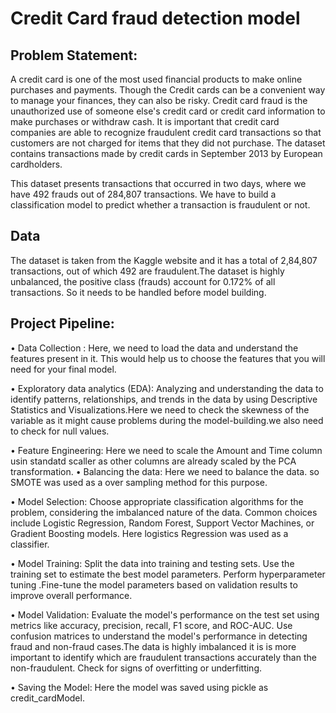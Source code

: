 # Credit Card fraud detection model


## Problem Statement:


A credit card is one of the most used financial products to make online purchases and payments. Though the Credit cards can be a convenient way to manage your finances, they can also be risky. Credit card fraud is the unauthorized use of someone else's credit card or credit card information to make purchases or withdraw cash.
It is important that credit card companies are able to recognize fraudulent credit card transactions so that customers are not charged for items that they did not purchase. The dataset contains transactions made by credit cards in September 2013 by European cardholders. 


This dataset presents transactions that occurred in two days, where we have 492 frauds out of 284,807 transactions. 
We have to build a classification model to predict whether a transaction is fraudulent or not.

## Data
The dataset is taken from the Kaggle website and it has a total of 2,84,807 transactions, out of which 492 are fraudulent.The dataset is highly unbalanced, the positive class (frauds) account for 0.172% of all transactions.
 So it needs to be handled before model building.

## Project Pipeline:
• Data Collection : Here, we need to load the data and understand the features present in it. This would help us to choose the features that you will need for your final model.

• Exploratory data analytics (EDA): Analyzing and understanding the data to identify patterns, relationships, and trends in the data by using Descriptive Statistics and Visualizations.Here we need to check the skewness of the variable as it might cause problems during the model-building.we also need to check for null values.

• Feature Engineering: Here we need to scale the Amount and Time column usin standatd scaller as other columns are already scaled by the PCA transformation. 
• Balancing the data: Here we need to balance the data. so SMOTE was used as a over sampling method for this purpose.

• Model Selection:
Choose appropriate classification algorithms for the problem, considering the imbalanced nature of the data. Common choices include Logistic Regression, Random Forest, Support Vector Machines, or Gradient Boosting models.
Here logistics Regression was used as a classifier.

• Model Training:
Split the data into training and testing sets.
Use the training set to estimate the best model parameters.
Perform hyperparameter tuning .Fine-tune the model parameters based on validation results to improve overall performance.

• Model Validation:
Evaluate the model's performance on the test set using metrics like accuracy, precision, recall, F1 score, and ROC-AUC.
Use confusion matrices to understand the model's performance in detecting fraud and non-fraud cases.The data is highly imbalanced it is is more important to identify which are fraudulent transactions accurately than the non-fraudulent.
Check for signs of overfitting or underfitting.

• Saving the Model:
Here the model was saved using pickle as credit_cardModel.
